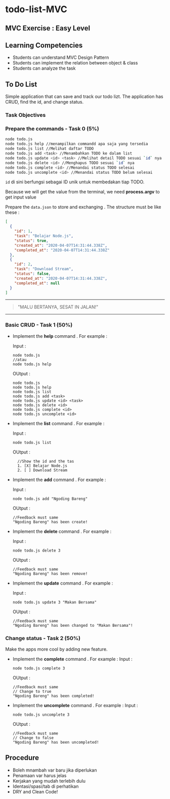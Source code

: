 # todo-list-MVC

## MVC Exercise : Easy Level

## Learning Competencies

- Students can understand MVC Design Pattern
- Students can implement the relation between object & class
- Students can analyze the task

## To Do List

Simple application that can save and track our todo lizt.
The application has CRUD, find the id, and change status.

### Task Objectives

<!-- **Apply OOP with the MVC Design Pattern** -->

### Prepare the commands - Task 0 (5%)

```bash
node todo.js
node todo.js help //menampilkan commandd apa saja yang tersedia
node todo.js list //Melihat daftar TODO
node todo.js add <task> //Menambahkan TODO ke dalam list
node todo.js update <id> <task> //Melihat detail TODO sesuai `id` nya
node todo.js delete <id> //Menghapus TODO sesuai `id` nya
node todo.js complete <id> //Menandai status TODO selesai
node todo.js uncomplete <id> //Menandai status TODO belum selesai
```

`id` di sini berfungsi sebagai ID unik untuk membedakan tiap TODO.

Because we will get the value from the terminal, we need **process.argv** to get input value

Prepare the `data.json` to store and exchanging . The structure must be like these :

```json
[
  {
    "id": 1,
    "task": "Belajar Node.js",
    "status": true,
    "created_at": "2020-04-07T14:31:44.338Z",
    "completed_at": "2020-04-07T14:31:44.338Z"
  },
  {
    "id": 2,
    "task": "Download Stream",
    "status": false,
    "created_at": "2020-04-07T14:31:44.338Z",
    "completed_at": null
  }
]
```

---

> "MALU BERTANYA, SESAT IN JALAN!"

---

### Basic CRUD - Task 1 (50%)

- Implement the **help** command . For example :

  Input :

  ```
  node todo.js
  //atau
  node todo.js help
  ```

  OUtput :

  ```
  node todo.js
  node todo.js help
  node todo.js list
  node todo.js add <task>
  node todo.js update <id> <task>
  node todo.js delete <id>
  node todo.js complete <id>
  node todo.js uncomplete <id>
  ```

- Implement the **list** command . For example :

  Input :

  ```
  node todo.js list
  ```

  OUtput :

  ```
    //Show the id and the tas
    1. [X] Belajar Node.js
    2. [ ] Download Stream

  ```

- Implement the **add** command . For example :

  Input :

  ```
  node todo.js add "Ngoding Bareng"
  ```

  OUtput :

  ```
  //Feedback must same
  "Ngoding Bareng" has been create!
  ```

- Implement the **delete** command . For example :

  Input :

  ```
  node todo.js delete 3
  ```

  OUtput :

  ```
  //Feedback must same
  "Ngoding Bareng" has been remove!
  ```

- Implement the **update** command . For example :

  Input :

  ```
  node todo.js update 3 "Makan Bersama"
  ```

  OUtput :

  ```
  //Feedback must same
  "Ngoding Bareng" has been changed to "Makan Bersama"!
  ```

### Change status - Task 2 (50%)

Make the apps more cool by adding new feature.

- Implement the **complete** command . For example :
  Input :

  ```
  node todo.js complete 3
  ```

  OUtput :

  ```
  //Feedback must same
  // Change to true
  "Ngoding Bareng" has been completed!
  ```

- Implement the **uncomplete** command . For example :
  Input :

  ```
  node todo.js uncomplete 3
  ```

  OUtput :

  ```
  //Feedback must same
  // Change to false
  "Ngoding Bareng" has been uncompleted!
  ```

## Procedure

- Boleh mnambah var baru jika diperlukan
- Penamaan var harus jelas
- Kerjakan yang mudah terlebih dulu
- Identasi/spasi/tab di perhatikan
- DRY and Clean Code!
